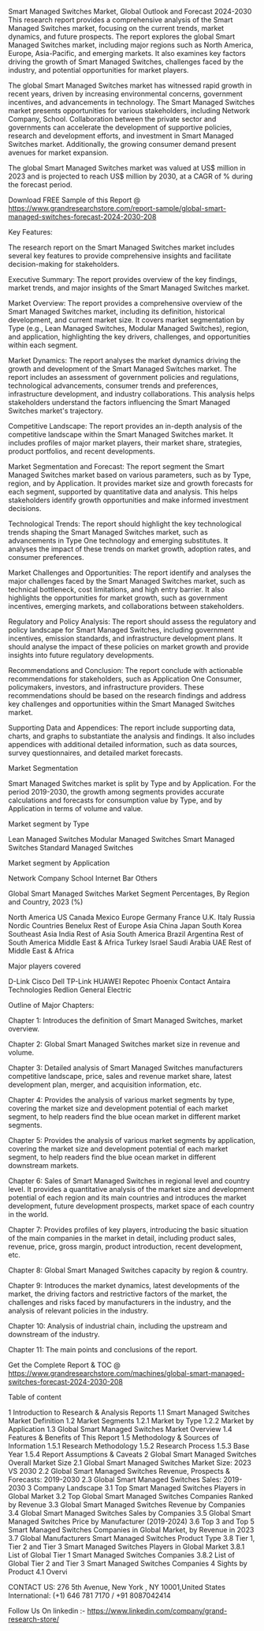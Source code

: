 Smart Managed Switches Market, Global Outlook and Forecast 2024-2030
This research report provides a comprehensive analysis of the Smart Managed Switches market, focusing on the current trends, market dynamics, and future prospects. The report explores the global Smart Managed Switches market, including major regions such as North America, Europe, Asia-Pacific, and emerging markets. It also examines key factors driving the growth of Smart Managed Switches, challenges faced by the industry, and potential opportunities for market players.

The global Smart Managed Switches market has witnessed rapid growth in recent years, driven by increasing environmental concerns, government incentives, and advancements in technology. The Smart Managed Switches market presents opportunities for various stakeholders, including Network Company, School. Collaboration between the private sector and governments can accelerate the development of supportive policies, research and development efforts, and investment in Smart Managed Switches market. Additionally, the growing consumer demand present avenues for market expansion.

The global Smart Managed Switches market was valued at US$ million in 2023 and is projected to reach US$ million by 2030, at a CAGR of % during the forecast period.

Download FREE Sample of this Report @ https://www.grandresearchstore.com/report-sample/global-smart-managed-switches-forecast-2024-2030-208


Key Features:

The research report on the Smart Managed Switches market includes several key features to provide comprehensive insights and facilitate decision-making for stakeholders.

Executive Summary: The report provides overview of the key findings, market trends, and major insights of the Smart Managed Switches market.

Market Overview: The report provides a comprehensive overview of the Smart Managed Switches market, including its definition, historical development, and current market size. It covers market segmentation by Type (e.g., Lean Managed Switches, Modular Managed Switches), region, and application, highlighting the key drivers, challenges, and opportunities within each segment.

Market Dynamics: The report analyses the market dynamics driving the growth and development of the Smart Managed Switches market. The report includes an assessment of government policies and regulations, technological advancements, consumer trends and preferences, infrastructure development, and industry collaborations. This analysis helps stakeholders understand the factors influencing the Smart Managed Switches market's trajectory.

Competitive Landscape: The report provides an in-depth analysis of the competitive landscape within the Smart Managed Switches market. It includes profiles of major market players, their market share, strategies, product portfolios, and recent developments.

Market Segmentation and Forecast: The report segment the Smart Managed Switches market based on various parameters, such as by Type, region, and by Application. It provides market size and growth forecasts for each segment, supported by quantitative data and analysis. This helps stakeholders identify growth opportunities and make informed investment decisions.

Technological Trends: The report should highlight the key technological trends shaping the Smart Managed Switches market, such as advancements in Type One technology and emerging substitutes. It analyses the impact of these trends on market growth, adoption rates, and consumer preferences.

Market Challenges and Opportunities: The report identify and analyses the major challenges faced by the Smart Managed Switches market, such as technical bottleneck, cost limitations, and high entry barrier. It also highlights the opportunities for market growth, such as government incentives, emerging markets, and collaborations between stakeholders.

Regulatory and Policy Analysis: The report should assess the regulatory and policy landscape for Smart Managed Switches, including government incentives, emission standards, and infrastructure development plans. It should analyse the impact of these policies on market growth and provide insights into future regulatory developments.

Recommendations and Conclusion: The report conclude with actionable recommendations for stakeholders, such as Application One Consumer, policymakers, investors, and infrastructure providers. These recommendations should be based on the research findings and address key challenges and opportunities within the Smart Managed Switches market.

Supporting Data and Appendices: The report include supporting data, charts, and graphs to substantiate the analysis and findings. It also includes appendices with additional detailed information, such as data sources, survey questionnaires, and detailed market forecasts.

Market Segmentation

Smart Managed Switches market is split by Type and by Application. For the period 2019-2030, the growth among segments provides accurate calculations and forecasts for consumption value by Type, and by Application in terms of volume and value.

Market segment by Type



Lean Managed Switches
Modular Managed Switches
Smart Managed Switches
Standard Managed Switches


Market segment by Application



Network Company
School
Internet Bar
Others


Global Smart Managed Switches Market Segment Percentages, By Region and Country, 2023 (%)



North America
US
Canada
Mexico
Europe
Germany
France
U.K.
Italy
Russia
Nordic Countries
Benelux
Rest of Europe
Asia
China
Japan
South Korea
Southeast Asia
India
Rest of Asia
South America
Brazil
Argentina
Rest of South America
Middle East & Africa
Turkey
Israel
Saudi Arabia
UAE
Rest of Middle East & Africa


Major players covered



D-Link
Cisco
Dell
TP-Link
HUAWEI
Repotec
Phoenix Contact
Antaira Technologies
Redlion
General Electric


Outline of Major Chapters:

Chapter 1: Introduces the definition of Smart Managed Switches, market overview.

Chapter 2: Global Smart Managed Switches market size in revenue and volume.

Chapter 3: Detailed analysis of Smart Managed Switches manufacturers competitive landscape, price, sales and revenue market share, latest development plan, merger, and acquisition information, etc.

Chapter 4: Provides the analysis of various market segments by type, covering the market size and development potential of each market segment, to help readers find the blue ocean market in different market segments.

Chapter 5: Provides the analysis of various market segments by application, covering the market size and development potential of each market segment, to help readers find the blue ocean market in different downstream markets.

Chapter 6: Sales of Smart Managed Switches in regional level and country level. It provides a quantitative analysis of the market size and development potential of each region and its main countries and introduces the market development, future development prospects, market space of each country in the world.

Chapter 7: Provides profiles of key players, introducing the basic situation of the main companies in the market in detail, including product sales, revenue, price, gross margin, product introduction, recent development, etc.

Chapter 8: Global Smart Managed Switches capacity by region & country.

Chapter 9: Introduces the market dynamics, latest developments of the market, the driving factors and restrictive factors of the market, the challenges and risks faced by manufacturers in the industry, and the analysis of relevant policies in the industry.

Chapter 10: Analysis of industrial chain, including the upstream and downstream of the industry.

Chapter 11: The main points and conclusions of the report.

Get the Complete Report & TOC @ https://www.grandresearchstore.com/machines/global-smart-managed-switches-forecast-2024-2030-208

Table of content

1 Introduction to Research & Analysis Reports
1.1 Smart Managed Switches Market Definition
1.2 Market Segments
1.2.1 Market by Type
1.2.2 Market by Application
1.3 Global Smart Managed Switches Market Overview
1.4 Features & Benefits of This Report
1.5 Methodology & Sources of Information
1.5.1 Research Methodology
1.5.2 Research Process
1.5.3 Base Year
1.5.4 Report Assumptions & Caveats
2 Global Smart Managed Switches Overall Market Size
2.1 Global Smart Managed Switches Market Size: 2023 VS 2030
2.2 Global Smart Managed Switches Revenue, Prospects & Forecasts: 2019-2030
2.3 Global Smart Managed Switches Sales: 2019-2030
3 Company Landscape
3.1 Top Smart Managed Switches Players in Global Market
3.2 Top Global Smart Managed Switches Companies Ranked by Revenue
3.3 Global Smart Managed Switches Revenue by Companies
3.4 Global Smart Managed Switches Sales by Companies
3.5 Global Smart Managed Switches Price by Manufacturer (2019-2024)
3.6 Top 3 and Top 5 Smart Managed Switches Companies in Global Market, by Revenue in 2023
3.7 Global Manufacturers Smart Managed Switches Product Type
3.8 Tier 1, Tier 2 and Tier 3 Smart Managed Switches Players in Global Market
3.8.1 List of Global Tier 1 Smart Managed Switches Companies
3.8.2 List of Global Tier 2 and Tier 3 Smart Managed Switches Companies
4 Sights by Product
4.1 Overvi

CONTACT US:
276 5th Avenue, New York , NY 10001,United States
International: (+1) 646 781 7170 / +91 8087042414

Follow Us On linkedin :- https://www.linkedin.com/company/grand-research-store/
 
